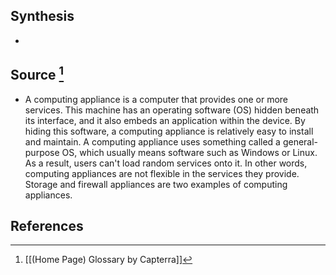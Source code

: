 ## Synthesis
- 
## Source [^1]
- A computing appliance is a computer that provides one or more services. This machine has an operating software (OS) hidden beneath its interface, and it also embeds an application within the device. By hiding this software, a computing appliance is relatively easy to install and maintain. A computing appliance uses something called a general-purpose OS, which usually means software such as Windows or Linux. As a result, users can't load random services onto it. In other words, computing appliances are not flexible in the services they provide. Storage and firewall appliances are two examples of computing appliances.
## References

[^1]: [[(Home Page) Glossary by Capterra]]